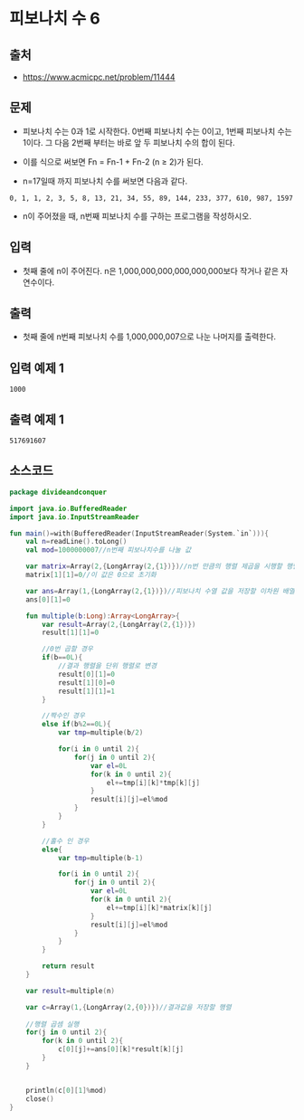 # 피보나치 수 6

## 출처

* https://www.acmicpc.net/problem/11444

## 문제

* 피보나치 수는 0과 1로 시작한다. 0번째 피보나치 수는 0이고, 1번째 피보나치 수는 1이다. 그 다음 2번째 부터는 바로 앞 두 피보나치 수의 합이 된다.

* 이를 식으로 써보면 Fn = Fn-1 + Fn-2 (n ≥ 2)가 된다.

* n=17일때 까지 피보나치 수를 써보면 다음과 같다.

```
0, 1, 1, 2, 3, 5, 8, 13, 21, 34, 55, 89, 144, 233, 377, 610, 987, 1597
```

* n이 주어졌을 때, n번째 피보나치 수를 구하는 프로그램을 작성하시오.

## 입력

* 첫째 줄에 n이 주어진다. n은 1,000,000,000,000,000,000보다 작거나 같은 자연수이다.

## 출력

* 첫째 줄에 n번째 피보나치 수를 1,000,000,007으로 나눈 나머지를 출력한다.

## 입력 예제 1

```
1000
```

## 출력 예제 1

```
517691607
```

## 소스코드

```kotlin
package divideandconquer

import java.io.BufferedReader
import java.io.InputStreamReader

fun main()=with(BufferedReader(InputStreamReader(System.`in`))){
    val n=readLine().toLong()
    val mod=1000000007//n번째 피보나치수를 나눌 값

    var matrix=Array(2,{LongArray(2,{1})})//n번 만큼의 행렬 제곱을 시행할 행렬
    matrix[1][1]=0//이 값은 0으로 초기화

    var ans=Array(1,{LongArray(2,{1})})//피보나치 수열 값을 저장할 이차원 배열
    ans[0][1]=0

    fun multiple(b:Long):Array<LongArray>{
        var result=Array(2,{LongArray(2,{1})})
        result[1][1]=0

        //0번 곱할 경우
        if(b==0L){
            //결과 행렬을 단위 행렬로 변경
            result[0][1]=0
            result[1][0]=0
            result[1][1]=1
        }

        //짝수인 경우
        else if(b%2==0L){
            var tmp=multiple(b/2)

            for(i in 0 until 2){
                for(j in 0 until 2){
                    var el=0L
                    for(k in 0 until 2){
                        el+=tmp[i][k]*tmp[k][j]
                    }
                    result[i][j]=el%mod
                }
            }
        }

        //홀수 인 경우
        else{
            var tmp=multiple(b-1)

            for(i in 0 until 2){
                for(j in 0 until 2){
                    var el=0L
                    for(k in 0 until 2){
                        el+=tmp[i][k]*matrix[k][j]
                    }
                    result[i][j]=el%mod
                }
            }
        }

        return result
    }

    var result=multiple(n)

    var c=Array(1,{LongArray(2,{0})})//결과값을 저장할 행렬
    
    //행렬 곱셈 실행
    for(j in 0 until 2){
        for(k in 0 until 2){
            c[0][j]+=ans[0][k]*result[k][j]
        }
    }


    println(c[0][1]%mod)
    close()
}
```
